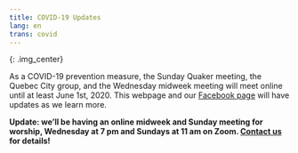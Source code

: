 ```yaml
---
title: COVID-19 Updates
lang: en
trans: covid
---
```

<i class="fas fa-head-side-mask fa-6x color-1-light-text fa-flip-horizontal"></i>{: .img_center}

As a COVID-19 prevention measure, the Sunday Quaker meeting, the Quebec City group, and the Wednesday midweek meeting will meet online until at least June 1st, 2020. This webpage and our [Facebook page](https://www.facebook.com/MontrealQuakers/) will have updates as we learn more. 
 
**Update: we’ll be having an online midweek and Sunday meeting for worship, Wednesday at 7 pm and Sundays at 11 am on Zoom. [Contact us](contact.html) for details!**  
